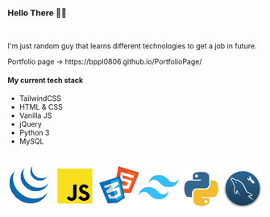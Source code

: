 ### Hello There 👋🗿
<br>
<p>I'm just random guy that learns different
technologies to get a job in future.</p>
Portfolio page -> https://bppl0806.github.io/PortfolioPage/
<br>
<h4>My current tech stack</h4>
<ul>
 <li>TailwindCSS</li>
 <li>HTML & CSS</li>
 <li>Vanilla JS</li>
 <li>jQuery</li>
 <li>Python 3</li>
 <li>MySQL</li>
</ul>
<br>
<img src="image212.png"/>
